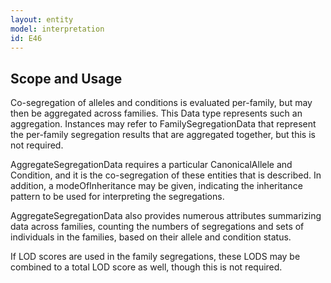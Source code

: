 ```yaml
---
layout: entity
model: interpretation
id: E46
---
```


Scope and Usage
---------------

Co-segregation of alleles and conditions is evaluated per-family, but may then be aggregated across families.  This Data type represents such an aggregation.  Instances may refer to FamilySegregationData that represent the per-family segregation results that are aggregated together, but this is not required.

AggregateSegregationData requires a particular CanonicalAllele and Condition, and it is the co-segregation of these entities that is described.   In addition, a modeOfInheritance may be given, indicating the inheritance pattern to be used for interpreting the segregations.

AggregateSegregationData also provides numerous attributes summarizing data across families, counting the numbers of segregations and sets of individuals in the families, based on their allele and condition status.

If LOD scores are used in the family segregations, these LODS may be combined to a total LOD score as well, though this is not required.
